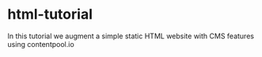 html-tutorial
=============

In this tutorial we augment a simple static HTML website with CMS features using contentpool.io

